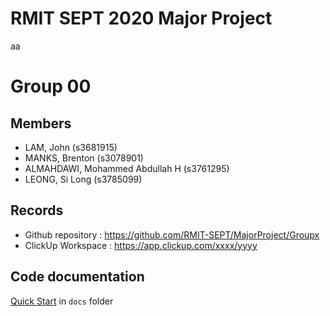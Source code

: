 # RMIT SEPT 2020 Major Project
aa
# Group 00

## Members
* LAM, John (s3681915)
* MANKS, Brenton (s3078901)
* ALMAHDAWI, Mohammed Abdullah H (s3761295)
* LEONG, Si Long (s3785099)

## Records

* Github repository : https://github.com/RMIT-SEPT/MajorProject/Groupx
* ClickUp Workspace : https://app.clickup.com/xxxx/yyyy


## Code documentation

[Quick Start](/docs/README.md) in `docs` folder
